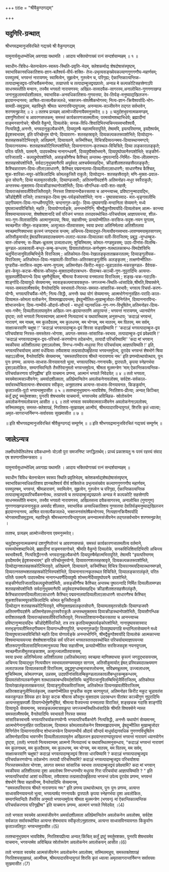 +++
title = "श्रीवैकुण्ठगद्यम्"

+++
## यदुगिरि-ग्रन्थात्
श्रीभगवद्रामानुजविरचिते गद्यत्रये श्री वैकुण्ठगद्यम्

यामुनार्यसुधाम्भोधिम् अवगाह्य यथामति ।
आदाय भक्तियोगाख्यं रत्नं सन्दर्शयाम्यहम् ॥ १ ॥

स्वाधीन-त्रिविध-चेतनाचेतन-स्वरूप-स्थिति-प्रवृत्ति-भेदम्, क्लेशकर्माद्य शेषदोषासंस्पृष्टम्, स्वाभाविकानवधिकातिशय-ज्ञान-बलैश्वर्य-वीर्य-शक्ति- तेजः-प्रभृत्यसङ्ख्येयकल्याणगुणगणौघ-महार्णवम्; परमपुरुषं, भगवन्तं नारायणम्; स्वामित्वेन, सुहृत्वेन, गुरुत्वेन च, परिगृह्य; ऐकान्तिकात्यन्तिक-तत्पादाम्बुजद्वय-परिचर्यैकमनोरथः, तत्प्राप्तये च तत्पादाम्बुजद्वयप्रपत्तेः, अन्यन्न मे कल्पकोटिसहस्रेणाऽपि साधनमस्तीति मन्वानः, तस्यैव भगवतो नारायणस्य; अखिल-सत्त्वदयैक-सागरस्य,अनालोचित-गुणगणाखण्ड जनानुकूलामर्यादशीलवतः, स्वाभाविक-अनवधिकातिशय-गुणवत्तया, देव-तिर्यङ्-मनुष्याद्यखिलजन-हृदयानन्दनस्य; आश्रित-वात्सल्यैकजलधेः,
भक्तजन-संश्लेषैकभोगस्य; नित्य-ज्ञान-क्रियैश्वर्यादि-भोग-सामग्री-समृद्धस्य, महाविभूतेः श्रीमतः चरणारविन्दयुगलम्; अनन्यात्म-सञ्जीवनेन तद्गत सर्वभावेन, शरणमनुव्रजेत् ॥ २ ॥
ततश्च प्रत्यहम् आत्मोज्जीवनायैवमनुस्मरेत् ॥ ३ ॥
चतुर्दशभुवनात्मकमण्डम्, दशगुणितोत्तरं च आवरणसप्तकम्; समस्तं
कार्यकारणजातमतीत्य; परमव्योमशब्दाभिधेये; ब्रह्मादीनां वाङ्मनसागोचरे; श्रीमति वैकुण्ठे, दिव्यलोके; सनक-विधि-शिवादिभिरप्यचिन्त्यस्वभावैश्वर्यैः, नित्यसिद्धैः,अनन्तैः, भगवदानुकूल्यैकभोगैः, दिव्यपुरुषैः महात्मभिरापूरिते, तेषामपि, इयत्परिमाणम्, इयदैश्वर्यम्, ईदृशस्वभावम्, इति परिच्छेत्तुम योग्ये; दिव्यावरण- शतसहस्रावृते; दिव्यकल्पकतरूपशोभिते; दिव्योद्यान- शतसहस्रकोटिभिरावृते; अतिप्रमाणे, दिव्यायतने, कस्मिंश्चित्, विचित्रदिव्यरत्नमय-दिव्यास्थानमण्टपे; दिव्यरत्नस्तम्भ-
शतसहस्रकोटिभिरुपशोभिते; दिव्यनानारत्न-कृतस्थल-विचित्रिते; दिव्या लङ्कारालङ्कृते; परितः पतितैः, पतमानैः, पादपस्थैश्च नानागन्धवर्णैः, दिव्यपुष्पैश्शोभमानैः, दिव्यपुष्पोपवनैरुपशोभिते; सङ्कीर्ण-पारिजातादि - कल्पद्रुमोपशोभितैः, असङ्कीर्णेश्च कैश्चित् अन्तस्थ-पुष्परत्नादि-निर्मित- दिव्य-लीलामण्टप-शतसहस्रोपशोभितैः, सर्वदाऽनुभूयमानैरपि अपूर्ववत् आश्चर्यमावहद्भिः, क्रीडाशैलशतसहस्रैरलङ्कृतैः; कैश्चिन्नारायण-दिव्य-लीलाऽसाधारणैः, कैश्चित् पद्मवनालया-दिव्यलीलाऽसाधारणैः; साधारणैश्च कैश्चित्, शुक-शारिका-मयूर-कोकिलादिभिः कोमलकूजितै राकुलैः;
दिव्योद्यान- शतसहस्रैरावृते; मणि-मुक्ता-प्रवाल-कृत सोपानैः; दिव्या मलामृतरसोदकैः, दिव्याण्डजवरैः; अतिरमणीयदर्शनैः अतिमनोहर-मधुर स्वरैराकुलैः; अन्तस्स्थ-मुक्तामय-दिव्यक्रीडास्थानोपशोभितैः; दिव्य-सौगन्धिक-वापी-शत-सहस्रै; दिव्यराजहंसावलीविराजितैरावृते; निरस्ता तिशयानन्दैकरसतया च आनन्त्याच्च, प्रविष्टानुन्मादयद्भिः, क्रीडोद्देशैर्वि राजिते; तत्रतत्रकृत-दिव्य पुष्प-पर्यङ्कोपशोभिते; नाना - पुष्पासवास्वाद- मत्त-भृङ्गावलीभिः उद्गीयमान-दिव्य-गान्धर्वेणापूरिते; चन्दनागुरु-कर्पूर- दिव्य-पुष्पावगाहि-मन्दानिला सेव्यमाने; मध्ये पुष्पसञ्चयविचित्रिते; महति ; दिव्ययोगपर्यङ्के, अनन्तभोगिनि; श्रीमद्वैकुण्ठैश्वर्यादि-दिव्यलोकम् आत्म-
कान्त्या विश्वमाप्याययन्त्या, शेषशेषाशनादि सर्वं परिजनं भगवतः तत्तदवस्थोचित-परिचर्यायाम् आज्ञापयन्त्या, शील-रूप-गुण-विलासादिभिः आत्मानुरूपया, श्रिया, सहासीनम्; प्रत्यग्रोन्मीलित-सरसिज-सदृश-नयन युगलम्, स्वच्छनील जीमूत-सङ्काशम; अत्युज्वल-पीतवाससम्; स्वया प्रभया अतिनिर्मलया अतिशीतलया स्वच्छमाणिक्याभया कृत्स्नं जगद्भास यन्तम्; अचिन्त्य-दिव्याद्भुत-नित्ययौवनस्वभाव-लावण्यमयामृतसागरम्; अतिसौकुमार्यात् ईषत्प्रस्विन्नवदालक्ष्यमाण-ललाट-फलक-दिव्यालका वली-विराजितम्; प्रबुद्ध -मुग्धाम्बुज-चारु-लोचनम्; स-विभ्रम-भ्रूलतम्
उज्वलाधरम्; शुचिस्मितम्; कोमल-गण्डमुन्नसम्; उदग्र-पीनांस-विलम्बि-कुण्डल-अलकावली-बन्धुर-कम्बु-कन्धरम्; प्रियावतंसोत्पल-कर्णभूषण-श्लथालकाबन्ध-विमर्दशंसिभिः चतुर्भिराजानुविलम्बिभिर्भुजैः विराजितम् ; अतिकोमल-दिव्य-रेखालङ्कृताताम्रकरतलम्; दिव्याङ्गुलीयक- विराजितम्; अतिकोमल-दिव्य-नखावली-विराजित-अतिरक्ताङ्गुलीभिः अलङ्कृतम् ; तत्क्षणोन्मीलित-पुण्डरीक-सरसिज-सदृश-चरण-युगलम्; अतिमनोहर-किरीट-मकुट-चूडाऽवतंस-मकरकुण्डल-
ग्रैवेयक-हार-केयूर-कटक-श्रीवत्स-कौस्तुभ-मुक्तादामोदरबन्धन-
पीताम्बर-काञ्ची-गुण-नूपुरादिभिः अत्यन्त-सुखस्पर्शेर्दिव्यगन्धैः दिव्य भूषणैर्भूषितम्, श्रीमत्या वैजयन्त्या वनमालया विराजितम् ; शङ्ख-चक्र-गदाऽसि-शार्ङ्गादि-दिव्यायुधैः सेव्यमानम्; स्वसङ्कल्पमात्रावक्लृप्त- जगज्जन्म-स्थिति-ध्वंसादिके,श्रीमति,विष्वक्सेने, न्यस्त-समस्तात्मैश्वर्यम्; वैनतेयादिभिः स्वभावतो-निरस्त-समस्त-सांसारिक-स्वभावैः; भगवत्प रिचर्या-करण-योग्यैः, भगवत्परिचर्यैक-भोगैः; नित्य-सिद्धैः, अनन्तैः यथा योगं सेव्यमानम्; आत्मभोगेनानुसंहित-परादि-काल-दिव्यामल-कोमला वलोकनेन, विश्वमाह्लादयन्तम्; ईषदुन्मीलित-मुखाम्बुजोदर-विनिर्गतेन, दिव्याननारविन्द-शोभाजनकेन; दिव्य-गाम्भीर्य-औदार्य-सौन्दर्य - माधुर्या न्द्यनवधिक-गुण-गण-विभूषितेन,अतिमनोहर-दिव्य-भाव-गर्भेण; दिव्यलीलालापामृतेन अखिल-जन-हृदयान्तराणि आपूरयन्तं ; भगवन्तं नारायणम्, ध्यानयोगेन दृष्ट्वा;
ततो भगवतो नित्यस्वाम्यम् आत्मनो नित्यदास्यं च यथावस्थितम् अनुसन्धाय;
'कदाऽहं भगवन्तं, नारायणं, मम नाथम्, मम कुलदैवतम्, मम कुलधनम्,
मम भोग्यम्, मम मातरम्, मम पितरम्, मम सर्वम्, साक्षात्करवाणि
चक्षुषा !'
'कदाऽहं भगवत्पादाम्बुज-द्वयं शिरसा सङ्ग्रहिष्यामि !'
'कदाऽहं भगवत्पादाम्बुज-द्वय परिचर्याशया निरस्त-समस्तेतर-भोगाशः,
अपगत-समस्त-सांसारिक-स्वभावः, तत्पादाम्बुज-द्वयं प्रवेक्ष्यामि !'
'कदाऽहं भगवत्पादाम्बुज-द्वय-परिचर्या-करणयोग्य तदेकभोगः, तत्पादौ
परिचरिष्यामि!' 'कदा मां भगवान् स्वकीयया अतिशीतलया दृशाऽवलोक्य, स्निग्ध-गम्भीर-मधुरया गिरा परिचर्यायाम् आज्ञापयिष्यति !' इति, भगवत्परिचर्यायाम् आशां वर्धयित्वाः
तयैवाशया तत्प्रसादोपबृंहितया भगवन्तमुपेत्य, दूरादेव भगवन्तं शेषभोगे
श्रिया सहाऽऽसीनम्, वैनतेयादिभिः सेव्यमानम्, 'समस्तपरिवाराय श्रीमते नारायणाय नमः' इति प्रणम्योत्थायोत्थाय, पुनः पुनः प्रणम्य, अत्यन्त-साध्वस-विनयावनतो भूत्वा, भगवत्पारिषद-गणनायकैः, द्वारपालैः, कृपया स्नेहगर्भया दृशाऽवलोकितः,
सम्यगभिवन्दितैः तैस्तैरेवानुमतो भगवन्तमुपेत्य, श्रीमता मूलमन्त्रेण 'माम्
ऐकान्तिकात्यन्तिक- परिचर्याकरणाय परिगृह्णीष्व' इति याचमानः प्रणम्य, आत्मानं भगवते निवेदयेत् ॥ ४ ॥
ततो भगवता, स्वयमेवात्मसञ्जीवनेन; अमर्यादशीलवता, अतिप्रेमान्वितेन
अवलोकनेनावलोक्य, सर्वदेश-सर्वकाल-सर्वावस्थोचितात्यन्त-शेषभावाय स्वीकृत; अनुज्ञातश्च अत्यन्त-साध्वस-विनयावनतः, किङकुर्वाण, कृताञ्जलि-पुटो भगवन्तमुपासीत ॥ ५ ॥
ततश्चानुभूयमान-भावविशेषः, निरतिशय-प्रीत्या; अन्यत् किञ्चित् कर्तुं द्रष्टुं
स्मर्तुमशक्तः; पुनरपि शेषभावमेव याचमानो, भगवन्तमेव अविच्छिन्न- स्रोतोरूपेण अवलोकनेनावलोकयन् आसीत ॥ ६ ॥
ततो भगवता स्वयमेवात्मसञ्जीवनेन अवलोकनेनाऽवलोक्य, सस्मितमाहूय;
समस्त-क्लेशापहं, निरतिशय-सुखावहम् आत्मीयं, श्रीमत्पादारविन्दयुगलं, शिरसि कृतं ध्यात्वा; अमृत-सागरान्तर्निमग्न-सर्वावयवः सुखमासीत ॥ ७ ॥

॥ इति श्रीभगवद्रामानुजविरचितं श्रीवैकुण्ठगद्यं सम्पूर्णम् ॥
॥ इति श्रीभगवद्रामानुजविरचितं गद्यत्रयं सम्पूर्णम् ॥

## जालेऽन्यत्र
लक्ष्मीपतेर्यतिपतेश्च दयैकधाम्नोः योऽसौ पुरा समजनिष्ट जगद्धितार्थम्। प्राच्यं प्रकाशयतु नः परमं रहस्यं संवाद एष शरणागतिमन्त्रसारः ॥

यामुनार्यसुधाम्भोधिम् अवगाह्य यथामति । आदाय भक्तियोगाख्यं रत्नं सन्दर्शयाम्यहम् ॥

स्वाधीन त्रिविध चेतनाचेतन स्वरूप स्थिति प्रवृतिभेदम्, क्लेशकर्माद्यशेषदोषासंस्पृष्टम्, स्वाभाविकानवधिकातिशय ज्ञानबलैश्वर्य वीर्य शक्तितेजः प्रभृत्यसंख्येय कल्याणगुणगणौघ महार्णवम्, परमपुरुषम्, भगवन्तं, श्रीमन्नारायणं, स्वामित्वेन, सुहृत्वेन, गुरुत्वेन च परिगृह्य, ऐकान्तिकात्यन्तिक तत्पादाम्बुजद्वयपरिचर्यैकमनोरथः, तत्प्राप्तये च तत्पादाम्बुजद्वयप्रपत्तेः अन्यन्न मे कल्पकोटि सहस्रेणापि साधनमस्तीति मन्वानः, तस्यैव भगवतो नारायणस्य, अखिलसत्त्व दयैकसागरस्य, अनालोचित (गुणागुण) गुणगणाखण्डजनानुकूल अमर्याद शीलवतः, स्वाभाविक अनवधिकातिशय गुणवत्तया देवतिर्यङ्मनुष्याद्यखिलजन हृदयानन्दनस्य, आश्रित वात्सल्यैकजलधेः, भक्तजनसंश्लेषैकभोगस्य, नित्यज्ञानक्रियैश्वर्यादि भोगसामग्रीसमृद्धस्य, महाविभूतेः श्रीमच्चरणारविन्दयुगलम् अनन्यात्मसंजीवनेन तद्गतसर्वभावेन शरणमनुव्रजेत् ।

ततश्च, प्रत्यहम् आत्मोज्जीवनाय एवमनुस्मरेत्।

चतुर्दशभुवनात्मकमण्डं दशगुणितोत्तरं च आवरणसप्तकं, समस्तं कार्यकारणजातमतीत्य वर्तमाने, परमव्योमशब्दाभिधेये, ब्रह्मादीनां वाङ्मनसागोचरे, श्रीमति वैकुण्ठे दिव्यलोके, सनकविधिशिवादिभिरपि अचिन्त्य स्वभावैश्वर्यैः, नित्यसिद्धैरनन्तैः भगवदानुकूल्यैकभोगैः दिव्यपुरुषैर्महात्मभिरापूरिते, तेषामपि "इयत्परिमाणम् इयदैश्वर्यम् ईदृशस्वभावम्" इति परिच्छेत्तुमयोग्ये, दिव्यावरणशतसहस्रावृते, दिव्यकल्पकतरूपशोभिते, दिव्योद्यानशतसहस्रकोटिभिरावृते, अतिप्रमाणे, दिव्यायतने, कस्मिंश्चित् विचित्र दिव्यरत्नमयदिव्यास्थानमण्डपे, दिव्यरत्नस्तम्भशतसहस्रकोटिभिरुपशोभिते, दिव्यनानारत्नकृतस्थल विचित्रिते, दिव्यालङ्कारालंकृते, परितः पतितैः पतमानैः पादपस्थैश्च नानागन्धवर्णैदिव्यपुष्पैः शोभमानैर्दिव्यपुष्पोपवनैः उपशोभिते, सङ्कीर्णपारिजातादिकल्पद्रुमोपशोभितैः, असङ्कीर्णैश्च कैश्चित् अन्तस्थ पुष्परत्नादि निर्मित दिव्यलीलामण्डप शतसहस्रोपशोभितैः सर्वदानुभूयमानैरपि अपूर्ववदाश्चर्यमावहद्भिः क्रीडाशैलशतसहस्रैरलंकृतैः, कैश्चिन्नारायणदिव्यलीलाऽसाधारणैः कैश्चित् पद्मवनालयादिव्यलीलाऽसाधारणैः साधारणैश्च कैश्चित् शुकशारिकामयूरकोकिलादिभिः कोमल कूजितैराकुलैः   
दिव्योद्यान शतसहस्रकोटिभिरावृते, मणिमुक्ताप्रवालकृतसोपानैः, दिव्यामलामृतरसोदकैः दिव्याण्डजवरैः अतिरमणीयदर्शनैः अतिमनोहरमधुरस्वरैराकुलैः अन्तस्थमुक्तामय दिव्यक्रीडास्थानोपशोभितैः, दिव्यसौगन्धिक वापीशतसहस्रैः दिव्यराजहंसावलीविराजितैरावृते, निरस्तातिशयानन्दैकरसतया च आनन्त्याच्च प्रविष्टानुन्मादयद्भिः क्रीडोद्देशैर्विराजिते, तत्र तत्र कृतदिव्यपुष्पपर्यङ्कोपशोभिते, नानापुष्पावसास्वाद मत्तभृङ्गावलीभिरुद्गीयमान दिव्यगान्धर्वेणापूरिते, चन्दनागुरुकर्पूर दिव्यपुष्पावगाहि मन्दानिलासेव्यमाने मध्ये दिव्यपुष्पसञ्चयविचित्रिते महति दिव्य योगपर्यङ्के अनन्तभोगिनि, श्रीमद्वैकुण्ठैश्वर्यादि दिव्यलोकं आत्मकान्त्या विश्वमाप्याययन्त्या शेषशेषाशनादिकं सर्वं परिजनं भगवतस्तत्तदवस्थोचित परिचर्यायामाज्ञापयन्त्या शीलरूपगुणविलासादिभिरात्मानुरूपया श्रिया सहासीनम्, प्रत्यग्रोन्मीलित सरसिजसदृश नयनयुगलम्, स्वच्छनीलजीमूतसङ्काशम्, अत्युज्ज्वलपीतवाससम्,  
स्वया प्रभया अतिनिर्मलया अतिशीतलया (अतिकोमलया) स्वच्छया माणिक्याभया कृस्त्नं जगदुद्भासयन्तम्, अचिन्त्य दिव्याद्भुत नित्ययौवन स्वभावलावण्यमयामृत सागरम्, अतिसौकुमार्यात् ईषत् प्रस्विन्नवदालक्ष्यमाण ललाटफलक दिव्यालकावली विराजितम्, प्रबुद्धमुग्धाम्बुजचारुलोचनम्, सविभ्रमभ्रूलतम्, उज्ज्वलाधरम्, शुचिस्मितम्, कोमलगण्डम्, उन्नसम्, उदग्रपीनांसविलम्बिकुण्डलालकावलीबन्धुरकम्बुकन्धरम्, प्रियावतंसोत्पलकर्णभूषण श्लथालकाबन्धविमर्दशंसिभिः चतुर्भिराजानुविलम्बिभिर्भुजैर्विराजितम्, अतिकोमल दिव्यरेखालंकृताताम्रकरतलं, दिव्याङ्गुलीयकविराजितम्, अतिकोमल दिव्यनखावलीविराजितम्, अतिरक्ताङ्गुलीभिरलंकृतम्, तत्क्षणोन्मीलित पुण्डरीक सदृश चरणयुगलं, अतिमनोहर किरीट मकुट चूडावतंस मकरकुण्डल ग्रैवेयक हार केयूर कटक श्रीवत्स कौस्तुभ मुक्तादाम उदरबन्धन पीतांबर काञ्चीगुण नूपुरादिभिः अत्यन्तसुखस्पर्शैः दिव्यगन्धैर्भूषणैर्भूषितं, श्रीमत्या वैजयन्त्या वनमालया विराजितं, शङ्खचक्र गदासि शार्ङ्गादि दिव्यायुधैः सेव्यमानम्, स्वसङ्कल्पमात्रावकॢप्त जगज्जन्मस्थितिध्वंसादिके श्रीमति विष्वक्सेने न्यस्त समस्तात्मैश्वर्यम्, वैनतेयादिभिः स्वभावतो निरस्त समस्त   
सांसारिकस्वभावैः भगवत्परिचर्याकरणयोग्यैः भगवत्परिचर्यैकभोगैः नित्यसिद्धैः, अनन्तैः यथायोगं सेव्यमानम्, आत्मभोगेनानुसंहित परादिकालम्, दिव्यामल कोमलावलोकनेन विश्वमाह्लादयन्तम्, ईषदुन्मीलित मुखाम्बुजोदर विनिर्गतेन दिव्याननारविन्द शोभाजनकेन दिव्यगाम्भीर्य औदार्य सौन्दर्य माधुर्याद्यनवधिक गुणगणविभूषितेन अतिमनोहरदिव्य भावगर्भेण दिव्यलीलालापामृतेन अखिलजन हृदयान्तराण्यापूरयन्तं भगवन्तं नारायणं ध्यानयोगेन दृष्ट्वा, (ततो) भगवतो नित्यस्वाम्यम् आत्मनो नित्यदास्यं च यथावस्थितमनुसन्धाय, "कदाऽहं भगवन्तं नारायणं मम कुलनाथम्, मम कुलदैवतम्, मम कुलधनम्, मम भोग्यम्, मम मातरम्, मम पितरम्, मम सर्वम्, साक्षात्करवाणि चक्षुषा? कदाऽहं भगवत्पादाम्बुजद्वयं शिरसा धारयिष्यामि ? कदाऽहं भगवत्पादम्बुजद्वय परिचर्याकरणयोग्यः तदेकभोगः तत्पादौ परिचरिष्यामि? कदाऽहं भगवत्पादाम्बुजद्वय परिचर्याशया निरस्तसमस्तेतर भोगाशः, अपगत समस्त सांसारिक स्वभावः तत्पादाम्बुजद्वयं प्रवेक्ष्यामि? कदा मां भगवान् स्वकीयया अतिशीतलया दृशा अवलोक्य स्निग्धगम्भीर मधुरया गिरा परिचर्यायां आज्ञापयिष्यति ? " इति भगवत्परिचर्यायां आशां वर्धयित्वा, तयैवाशया तत्प्रसादोपबृंहितया भगवन्तं उपेत्य दूरादेव प्रणम्य, भगवन्तं शेषभोगे श्रिया सहासीनम्, वैनतेयादिभिः सेव्यमानम्,  
"समस्तपरिवाराय श्रीमते नारायणाय नमः" इति प्रणम्य उत्थायोत्थाय, पुनः पुनः प्रणम्य, अत्यन्त साध्वसविनयावनतो भूत्वा, भगवत्पार्षद गणनायकैः द्वारपालैः कृपया स्नेहगर्भया दृशा अवलोकितः, सम्यगभिवन्दितैः तैस्तैरेव अनुमतो भगवन्तमुपेत्य श्रीमता मूलमन्त्रेण (भगवन्) मां ऐकान्तिकात्यन्तिक परिचर्याकरणाय परिगृह्णीष्व" इति याचमानः प्रणम्य, आत्मानं भगवते निवेदयेत् ।(4)

ततो भगवता स्वयमेव आत्मसंजीवनेन अमर्यादशीलवता अतिप्रेमान्वितेन अवलोकनेन अवलोक्य, सर्वदेश सर्वकाल सर्वावस्थोचित अत्यन्त शेषभावाय स्वीकृतोऽनुज्ञातश्च, अत्यन्त साध्वसविनयावनतः किंकुर्वाणः कृताञ्जलिपुटः भगवन्तमुपासीत।(5)

ततश्चानुभूयमान भावविशेषः, निरतिशयप्रीत्या अन्यत् किंचित् कर्तुं द्रष्टुं स्मर्तुमशक्तः, पुनरपि शेषभावमेव याचमानः, भगवन्तमेव अविच्छिन्न स्रोतोरूपेण अवलोकनेन अवलोकयन् आसीत।(6)

ततो भगवता स्वयमेव आत्मसंजीवनेन अवलोकनेन अवलोक्य, सस्मितमाहूय, समस्तक्लेशापहं निरतिशयसुखावहं, आत्मीयम्, श्रीमत्पादारविन्दयुगलं शिरसि कृतं ध्यात्वा अमृतसागरान्तर्निमग्न सर्वावयवः सुखमासीत।(7)
